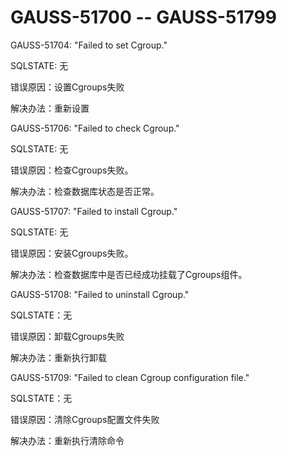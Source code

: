 # GAUSS-51700 -- GAUSS-51799

GAUSS-51704: "Failed to set Cgroup."

SQLSTATE: 无

错误原因：设置Cgroups失败

解决办法：重新设置

GAUSS-51706: "Failed to check Cgroup."

SQLSTATE: 无

错误原因：检查Cgroups失败。

解决办法：检查数据库状态是否正常。

GAUSS-51707: "Failed to install Cgroup."

SQLSTATE: 无

错误原因：安装Cgroups失败。

解决办法：检查数据库中是否已经成功挂载了Cgroups组件。

GAUSS-51708: "Failed to uninstall Cgroup."

SQLSTATE：无

错误原因：卸载Cgroups失败

解决办法：重新执行卸载

GAUSS-51709: "Failed to clean Cgroup configuration file."

SQLSTATE：无

错误原因：清除Cgroups配置文件失败

解决办法：重新执行清除命令

